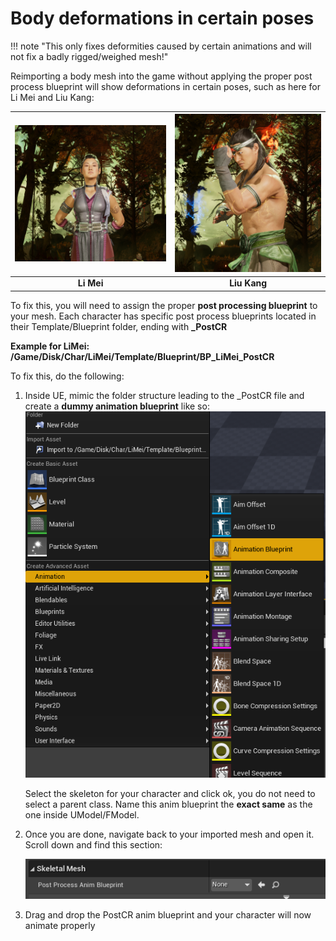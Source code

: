 # Body deformations in certain poses

!!! note "This only fixes deformities caused by certain animations and will not fix a badly rigged/weighed mesh!"

Reimporting a body mesh into the game without applying the proper post process blueprint will show deformations in certain poses, such as here for Li Mei and Liu Kang:

| ![LiMeiExample](li_mei_example.png) | ![LiuKangExample](liu_kang_example.png) |
|:---:|:---:|
| **Li Mei** | **Liu Kang** |

To fix this, you will need to assign the proper **post processing blueprint** to your mesh. Each character has specific post process blueprints located in their Template/Blueprint folder, ending with **_PostCR**

**Example for LiMei:**
**/Game/Disk/Char/LiMei/Template/Blueprint/BP_LiMei_PostCR**

To fix this, do the following:

1. Inside UE, mimic the folder structure leading to the _PostCR file and create a **dummy animation blueprint** like so:
![DummyAnimBp](dummy_anim_bp.png)

	Select the skeleton for your character and click ok, you do not need to select a parent class.
	Name this anim blueprint the **exact same** as the one inside UModel/FModel.

2. Once you are done, navigate back to your imported mesh and open it. Scroll down and find this section:

	![PostProcessSection](post-process-section.png)

3. Drag and drop the PostCR anim blueprint and your character will now animate properly